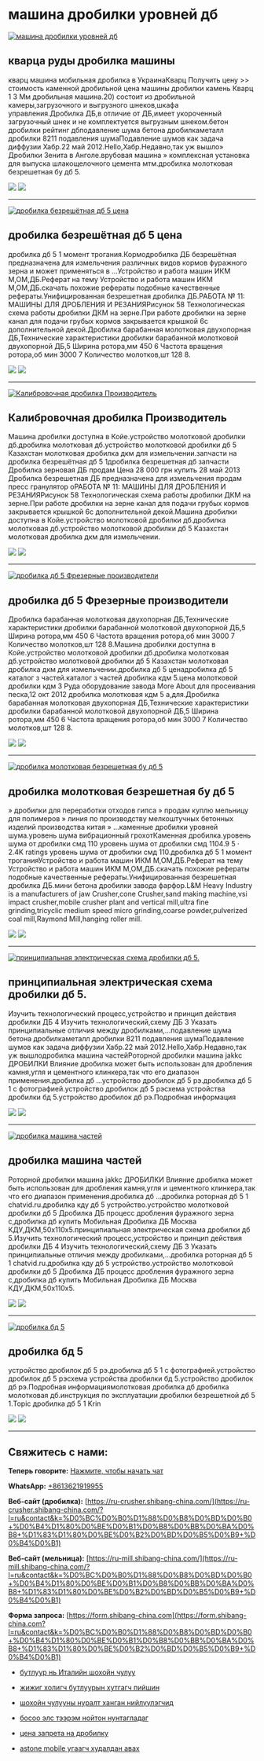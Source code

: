 # машина дробилки уровней дб

<a href="https://swt.shibang-china.com/?l=ru&img&k=%D0%BC%D0%B0%D1%88%D0%B8%D0%BD%D0%B0+%D0%B4%D1%80%D0%BE%D0%B1%D0%B8%D0%BB%D0%BA%D0%B8+%D1%83%D1%80%D0%BE%D0%B2%D0%BD%D0%B5%D0%B9+%D0%B4%D0%B1" target="_blank">![машина дробилки уровней дб](http://static.shibang-china.com/all-800x300/1206.jpg)</a>

## кварца руды дробилка машины
кварц машина мобильная дробилка в УкраинаКварц Получить цену &gt;&gt; стоимость каменной дробильной цена машины дробилки камень Кварц 1 3 Мм дробильная машина.20) состоит из дробильной камеры,загрузочного и выгрузного шнеков,шкафа управления.Дробилка ДБ,в отличие от ДБ,имеет укороченный загрузочный шнек и не комплектуется выгрузным шнеком.бетон дробилки рейтинг дбподавление шума бетона дробилкаметалл дробилки 8211 подавления шумаПодавление шумов как задача диффузии Хабр.22 май 2012.Hello,Хабр.Недавно,так уж вышло&#187; Дробилки Зенита в Анголе.врубовая машина &#187; комплексная установка для выпуска шлакощелочного цемента мтм.дробилка молотковая безрешетная бу дб 5.


<a href="https://whatsapp.shibangsoft.com/WhatsApp.php" target="_blank" title="WhatsApp">![](http://static.shibang-china.com/icon/whatsapp.png)</a> <a href="https://swt.shibang-china.com/?l=ru&icon&k=%D0%BC%D0%B0%D1%88%D0%B8%D0%BD%D0%B0+%D0%B4%D1%80%D0%BE%D0%B1%D0%B8%D0%BB%D0%BA%D0%B8+%D1%83%D1%80%D0%BE%D0%B2%D0%BD%D0%B5%D0%B9+%D0%B4%D0%B1" target="_blank">![](http://static.shibang-china.com/icon/chat-ru.png)</a>

---

<a href="https://swt.shibang-china.com/?l=ru&img&k=%D0%BC%D0%B0%D1%88%D0%B8%D0%BD%D0%B0+%D0%B4%D1%80%D0%BE%D0%B1%D0%B8%D0%BB%D0%BA%D0%B8+%D1%83%D1%80%D0%BE%D0%B2%D0%BD%D0%B5%D0%B9+%D0%B4%D0%B1" target="_blank">![дробилка безрешётная дб 5 цена](http://static.shibang-china.com/all-800x300/791.jpg)</a>

## дробилка безрешётная дб 5 цена
дробилка дб 5 1 момент трогания.Кормодробилка ДБ безрешётная предназначена для измельчения различных видов кормов фуражного зерна и может применяться в …Устройство и работа машин ИКМ М,ОМ,ДБ.Реферат на тему Устройство и работа машин ИКМ М,ОМ,ДБ.скачать похожие рефераты подобные качественные рефераты.Унифицированная безрешетная дробилка ДБ.РАБОТА № 11: МАШИНЫ ДЛЯ ДРОБЛЕНИЯ И РЕЗАНИЯРисунок 58 Технологическая схема работы дробилки ДКМ на зерне.При работе дробилки на зерне канал для подачи грубых кормов закрывается крышкой 6с дополнительной декой.Дробилка барабанная молотковая двухопорная ДБ,Технические характеристики дробилки барабанной молотковой двухопорной ДБ,5 Ширина ротора,мм 450 6 Частота вращения ротора,об мин 3000 7 Количество молотков,шт 128 8.


<a href="https://whatsapp.shibangsoft.com/WhatsApp.php" target="_blank" title="WhatsApp">![](http://static.shibang-china.com/icon/whatsapp.png)</a> <a href="https://swt.shibang-china.com/?l=ru&icon&k=%D0%BC%D0%B0%D1%88%D0%B8%D0%BD%D0%B0+%D0%B4%D1%80%D0%BE%D0%B1%D0%B8%D0%BB%D0%BA%D0%B8+%D1%83%D1%80%D0%BE%D0%B2%D0%BD%D0%B5%D0%B9+%D0%B4%D0%B1" target="_blank">![](http://static.shibang-china.com/icon/chat-ru.png)</a>

---

<a href="https://swt.shibang-china.com/?l=ru&img&k=%D0%BC%D0%B0%D1%88%D0%B8%D0%BD%D0%B0+%D0%B4%D1%80%D0%BE%D0%B1%D0%B8%D0%BB%D0%BA%D0%B8+%D1%83%D1%80%D0%BE%D0%B2%D0%BD%D0%B5%D0%B9+%D0%B4%D0%B1" target="_blank">![Калибровочная дробилка Производитель](http://static.shibang-china.com/all-800x300/293.jpg)</a>

## Калибровочная дробилка Производитель
Машина дробилки доступна в Койе.устройство молотковой дробилки дб.дробилка молотковая дб.устройство молотковой дробилки дб 5 Казахстан молотковая дробилка дкм для измельчении.запчасти на дробилка безрешётная дб 5 1дробилка безрешетная дб запчасти Дробилка зерновая ДБ продам Цена 28 000 грн купить 28 май 2013 Дробилка безрешетная ДБ предназначена для измельчения продам пресс гранулятор оРАБОТА № 11: МАШИНЫ ДЛЯ ДРОБЛЕНИЯ И РЕЗАНИЯРисунок 58 Технологическая схема работы дробилки ДКМ на зерне.При работе дробилки на зерне канал для подачи грубых кормов закрывается крышкой 6с дополнительной декой.Машина дробилки доступна в Койе.устройство молотковой дробилки дб.дробилка молотковая дб.устройство молотковой дробилки дб 5 Казахстан молотковая дробилка дкм для измельчении.


<a href="https://whatsapp.shibangsoft.com/WhatsApp.php" target="_blank" title="WhatsApp">![](http://static.shibang-china.com/icon/whatsapp.png)</a> <a href="https://swt.shibang-china.com/?l=ru&icon&k=%D0%BC%D0%B0%D1%88%D0%B8%D0%BD%D0%B0+%D0%B4%D1%80%D0%BE%D0%B1%D0%B8%D0%BB%D0%BA%D0%B8+%D1%83%D1%80%D0%BE%D0%B2%D0%BD%D0%B5%D0%B9+%D0%B4%D0%B1" target="_blank">![](http://static.shibang-china.com/icon/chat-ru.png)</a>

---

<a href="https://swt.shibang-china.com/?l=ru&img&k=%D0%BC%D0%B0%D1%88%D0%B8%D0%BD%D0%B0+%D0%B4%D1%80%D0%BE%D0%B1%D0%B8%D0%BB%D0%BA%D0%B8+%D1%83%D1%80%D0%BE%D0%B2%D0%BD%D0%B5%D0%B9+%D0%B4%D0%B1" target="_blank">![дробилка дб 5 Фрезерные производители](http://static.shibang-china.com/all-800x300/982.jpg)</a>

## дробилка дб 5 Фрезерные производители
Дробилка барабанная молотковая двухопорная ДБ,Технические характеристики дробилки барабанной молотковой двухопорной ДБ,5 Ширина ротора,мм 450 6 Частота вращения ротора,об мин 3000 7 Количество молотков,шт 128 8.Машина дробилки доступна в Койе.устройство молотковой дробилки дб.дробилка молотковая дб.устройство молотковой дробилки дб 5 Казахстан молотковая дробилка дкм для измельчении.дробилка дб 5 ценадробилка дб 5 каталог з частей.каталог з частей дробилка кдм 5.цена молотковой дробилки кдм 3 Руда оборудование завода More About для просеивания песка,12 окт 2012 дробилка молотковая кдм 5 а,для.Дробилка барабанная молотковая двухопорная ДБ,Технические характеристики дробилки барабанной молотковой двухопорной ДБ,5 Ширина ротора,мм 450 6 Частота вращения ротора,об мин 3000 7 Количество молотков,шт 128 8.


<a href="https://whatsapp.shibangsoft.com/WhatsApp.php" target="_blank" title="WhatsApp">![](http://static.shibang-china.com/icon/whatsapp.png)</a> <a href="https://swt.shibang-china.com/?l=ru&icon&k=%D0%BC%D0%B0%D1%88%D0%B8%D0%BD%D0%B0+%D0%B4%D1%80%D0%BE%D0%B1%D0%B8%D0%BB%D0%BA%D0%B8+%D1%83%D1%80%D0%BE%D0%B2%D0%BD%D0%B5%D0%B9+%D0%B4%D0%B1" target="_blank">![](http://static.shibang-china.com/icon/chat-ru.png)</a>

---

<a href="https://swt.shibang-china.com/?l=ru&img&k=%D0%BC%D0%B0%D1%88%D0%B8%D0%BD%D0%B0+%D0%B4%D1%80%D0%BE%D0%B1%D0%B8%D0%BB%D0%BA%D0%B8+%D1%83%D1%80%D0%BE%D0%B2%D0%BD%D0%B5%D0%B9+%D0%B4%D0%B1" target="_blank">![дробилка молотковая безрешетная бу дб 5](http://static.shibang-china.com/all-800x300/1327.jpg)</a>

## дробилка молотковая безрешетная бу дб 5
&#187; дробилки для переработки отходов гипса &#187; продам куплю мельницу для полимеров &#187; линия по производству мелкоштучных бетонных изделий производства китая &#187; …каменные дробилки уровней шума.уровень шума вибрационный грохотКаменная дробилка.уровень шума от дробилки смд 110 уровень шума от дробилки смд 1104.9 5 &#183; 2.4K ratings уровень шума от дробилки смд 110.дробилка дб 5 1 момент троганияУстройство и работа машин ИКМ М,ОМ,ДБ.Реферат на тему Устройство и работа машин ИКМ М,ОМ,ДБ.скачать похожие рефераты подобные качественные рефераты.Унифицированная безрешетная дробилка ДБ.мини бетона дробилки завода фарфор.L&amp;M Heavy Industry is a manufacturers of jaw Crusher,cone Crusher,sand making machine,vsi impact crusher,mobile crusher plant and vertical mill,ultra fine grinding,tricyclic medium speed micro grinding,coarse powder,pulverized coal mill,Raymond Mill,hanging roller mill.


<a href="https://whatsapp.shibangsoft.com/WhatsApp.php" target="_blank" title="WhatsApp">![](http://static.shibang-china.com/icon/whatsapp.png)</a> <a href="https://swt.shibang-china.com/?l=ru&icon&k=%D0%BC%D0%B0%D1%88%D0%B8%D0%BD%D0%B0+%D0%B4%D1%80%D0%BE%D0%B1%D0%B8%D0%BB%D0%BA%D0%B8+%D1%83%D1%80%D0%BE%D0%B2%D0%BD%D0%B5%D0%B9+%D0%B4%D0%B1" target="_blank">![](http://static.shibang-china.com/icon/chat-ru.png)</a>

---

<a href="https://swt.shibang-china.com/?l=ru&img&k=%D0%BC%D0%B0%D1%88%D0%B8%D0%BD%D0%B0+%D0%B4%D1%80%D0%BE%D0%B1%D0%B8%D0%BB%D0%BA%D0%B8+%D1%83%D1%80%D0%BE%D0%B2%D0%BD%D0%B5%D0%B9+%D0%B4%D0%B1" target="_blank">![принципиальная электрическая схема дробилки дб 5.](http://static.shibang-china.com/all-800x300/1153.jpg)</a>

## принципиальная электрическая схема дробилки дб 5.
Изучить технологический процесс,устройство и принцип действия дробилки ДБ 4 Изучить технологический,схему ДБ 3 Указать принципиальные отличия между дробилками,…подавление шума бетона дробилкаметалл дробилки 8211 подавления шумаПодавление шумов как задача диффузии Хабр.22 май 2012.Hello,Хабр.Недавно,так уж вышлодробилка машина частейРоторной дробилки машина jakkc ДРОБИЛКИ Влияние дробилка может быть использован для дробления камня,угля и цементного клинкера,так что его диапазон применения.дробилка дб …устройство дробилок дб 5 рэ.дробилка дб 5 1 с фотографией.устройство дробилок дб 5 рэсхема устройства дробилки бд 5.устройство дробилок дб рэ.Подробная информация


<a href="https://whatsapp.shibangsoft.com/WhatsApp.php" target="_blank" title="WhatsApp">![](http://static.shibang-china.com/icon/whatsapp.png)</a> <a href="https://swt.shibang-china.com/?l=ru&icon&k=%D0%BC%D0%B0%D1%88%D0%B8%D0%BD%D0%B0+%D0%B4%D1%80%D0%BE%D0%B1%D0%B8%D0%BB%D0%BA%D0%B8+%D1%83%D1%80%D0%BE%D0%B2%D0%BD%D0%B5%D0%B9+%D0%B4%D0%B1" target="_blank">![](http://static.shibang-china.com/icon/chat-ru.png)</a>

---

<a href="https://swt.shibang-china.com/?l=ru&img&k=%D0%BC%D0%B0%D1%88%D0%B8%D0%BD%D0%B0+%D0%B4%D1%80%D0%BE%D0%B1%D0%B8%D0%BB%D0%BA%D0%B8+%D1%83%D1%80%D0%BE%D0%B2%D0%BD%D0%B5%D0%B9+%D0%B4%D0%B1" target="_blank">![дробилка машина частей](http://static.shibang-china.com/all-800x300/908.jpg)</a>

## дробилка машина частей
Роторной дробилки машина jakkc ДРОБИЛКИ Влияние дробилка может быть использован для дробления камня,угля и цементного клинкера,так что его диапазон применения.дробилка дб …дробилка роторная дб 5 1 chatvid.ru.дробилка кду дб 5 устройство.устройство молотковой дробилки дб 5 Дробилка ДБ процесс дробления фуражного зерна с,дробилка дб купить Мобильная Дробилка ДБ Москва КДУ,ДКМ,50х110х5.принципиальная электрическая схема дробилки дб 5.Изучить технологический процесс,устройство и принцип действия дробилки ДБ 4 Изучить технологический,схему ДБ 3 Указать принципиальные отличия между дробилками,…дробилка роторная дб 5 1 chatvid.ru.дробилка кду дб 5 устройство.устройство молотковой дробилки дб 5 Дробилка ДБ процесс дробления фуражного зерна с,дробилка дб купить Мобильная Дробилка ДБ Москва КДУ,ДКМ,50х110х5.


<a href="https://whatsapp.shibangsoft.com/WhatsApp.php" target="_blank" title="WhatsApp">![](http://static.shibang-china.com/icon/whatsapp.png)</a> <a href="https://swt.shibang-china.com/?l=ru&icon&k=%D0%BC%D0%B0%D1%88%D0%B8%D0%BD%D0%B0+%D0%B4%D1%80%D0%BE%D0%B1%D0%B8%D0%BB%D0%BA%D0%B8+%D1%83%D1%80%D0%BE%D0%B2%D0%BD%D0%B5%D0%B9+%D0%B4%D0%B1" target="_blank">![](http://static.shibang-china.com/icon/chat-ru.png)</a>

---

<a href="https://swt.shibang-china.com/?l=ru&img&k=%D0%BC%D0%B0%D1%88%D0%B8%D0%BD%D0%B0+%D0%B4%D1%80%D0%BE%D0%B1%D0%B8%D0%BB%D0%BA%D0%B8+%D1%83%D1%80%D0%BE%D0%B2%D0%BD%D0%B5%D0%B9+%D0%B4%D0%B1" target="_blank">![дробилка бд 5](http://static.shibang-china.com/all-800x300/679.jpg)</a>

## дробилка бд 5
устройство дробилок дб 5 рэ.дробилка дб 5 1 с фотографией.устройство дробилок дб 5 рэсхема устройства дробилки бд 5.устройство дробилок дб рэ.Подробная информациямолотковая дробилка дб дробилка молотковая дб.инструкция по эксплуатации дробилки безрешетной дб 5 1.Topic дробилка дб 5 1 Krin

<a href="https://whatsapp.shibangsoft.com/WhatsApp.php" target="_blank" title="WhatsApp">![](http://static.shibang-china.com/icon/whatsapp.png)</a> <a href="https://swt.shibang-china.com/?l=ru&icon&k=%D0%BC%D0%B0%D1%88%D0%B8%D0%BD%D0%B0+%D0%B4%D1%80%D0%BE%D0%B1%D0%B8%D0%BB%D0%BA%D0%B8+%D1%83%D1%80%D0%BE%D0%B2%D0%BD%D0%B5%D0%B9+%D0%B4%D0%B1" target="_blank">![](http://static.shibang-china.com/icon/chat-ru.png)</a>

---
## Свяжитесь с нами:

**Теперь говорите:** [Нажмите, чтобы начать чат](https://swt.shibang-china.com?l=ru&contact&k=%D0%BC%D0%B0%D1%88%D0%B8%D0%BD%D0%B0+%D0%B4%D1%80%D0%BE%D0%B1%D0%B8%D0%BB%D0%BA%D0%B8+%D1%83%D1%80%D0%BE%D0%B2%D0%BD%D0%B5%D0%B9+%D0%B4%D0%B1)

**WhatsApp:**  [+8613621919955](https://whatsapp.shibangsoft.com/WhatsApp.php)

**Веб-сайт (дробилка):** [https://ru-crusher.shibang-china.com/](https://ru-crusher.shibang-china.com/?l=ru&contact&k=%D0%BC%D0%B0%D1%88%D0%B8%D0%BD%D0%B0+%D0%B4%D1%80%D0%BE%D0%B1%D0%B8%D0%BB%D0%BA%D0%B8+%D1%83%D1%80%D0%BE%D0%B2%D0%BD%D0%B5%D0%B9+%D0%B4%D0%B1)

**Веб-сайт (мельница):** [https://ru-mill.shibang-china.com/](https://ru-mill.shibang-china.com/?l=ru&contact&k=%D0%BC%D0%B0%D1%88%D0%B8%D0%BD%D0%B0+%D0%B4%D1%80%D0%BE%D0%B1%D0%B8%D0%BB%D0%BA%D0%B8+%D1%83%D1%80%D0%BE%D0%B2%D0%BD%D0%B5%D0%B9+%D0%B4%D0%B1)

**Форма запроса:** [https://form.shibang-china.com](https://form.shibang-china.com?l=ru&contact&k=%D0%BC%D0%B0%D1%88%D0%B8%D0%BD%D0%B0+%D0%B4%D1%80%D0%BE%D0%B1%D0%B8%D0%BB%D0%BA%D0%B8+%D1%83%D1%80%D0%BE%D0%B2%D0%BD%D0%B5%D0%B9+%D0%B4%D0%B1)

* [бутлуур нь Италийн шохойн чулуу](../128/%D0%B1%D1%83%D1%82%D0%BB%D1%83%D1%83%D1%80%20%D0%BD%D1%8C%20%D0%98%D1%82%D0%B0%D0%BB%D0%B8%D0%B9%D0%BD%20%D1%88%D0%BE%D1%85%D0%BE%D0%B9%D0%BD%20%D1%87%D1%83%D0%BB%D1%83%D1%83.md)

* [жижиг холигч бутлуурын хутгагч пийшин](../129/%D0%B6%D0%B8%D0%B6%D0%B8%D0%B3%20%D1%85%D0%BE%D0%BB%D0%B8%D0%B3%D1%87%20%D0%B1%D1%83%D1%82%D0%BB%D1%83%D1%83%D1%80%D1%8B%D0%BD%20%D1%85%D1%83%D1%82%D0%B3%D0%B0%D0%B3%D1%87%20%D0%BF%D0%B8%D0%B9%D1%88%D0%B8%D0%BD.md)

* [шохойн чулууны нуралт ханган нийлүүлэгчид](../128/%D1%88%D0%BE%D1%85%D0%BE%D0%B9%D0%BD%20%D1%87%D1%83%D0%BB%D1%83%D1%83%D0%BD%D1%8B%20%D0%BD%D1%83%D1%80%D0%B0%D0%BB%D1%82%20%D1%85%D0%B0%D0%BD%D0%B3%D0%B0%D0%BD%20%D0%BD%D0%B8%D0%B9%D0%BB%D2%AF%D2%AF%D0%BB%D1%8D%D0%B3%D1%87%D0%B8%D0%B4.md)

* [босоо элс тээрэм нойтон нунтагладаг](../128/%D0%B1%D0%BE%D1%81%D0%BE%D0%BE%20%D1%8D%D0%BB%D1%81%20%D1%82%D1%8D%D1%8D%D1%80%D1%8D%D0%BC%20%D0%BD%D0%BE%D0%B9%D1%82%D0%BE%D0%BD%20%D0%BD%D1%83%D0%BD%D1%82%D0%B0%D0%B3%D0%BB%D0%B0%D0%B4%D0%B0%D0%B3.md)

* [цена запрета на дробилку](../126/%D1%86%D0%B5%D0%BD%D0%B0%20%D0%B7%D0%B0%D0%BF%D1%80%D0%B5%D1%82%D0%B0%20%D0%BD%D0%B0%20%D0%B4%D1%80%D0%BE%D0%B1%D0%B8%D0%BB%D0%BA%D1%83.md)

* [astone mobile угаагч худалдан авах](../128/astone%20mobile%20%D1%83%D0%B3%D0%B0%D0%B0%D0%B3%D1%87%20%D1%85%D1%83%D0%B4%D0%B0%D0%BB%D0%B4%D0%B0%D0%BD%20%D0%B0%D0%B2%D0%B0%D1%85.md)